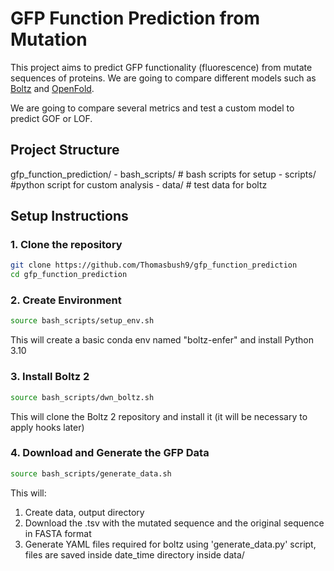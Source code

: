 # GFP Function Prediction from Mutation

This project aims to predict GFP functionality (fluorescence) from mutate sequences of proteins. We are going to compare different models such as [Boltz](https://github.com/jwohlwend/boltz/tree/main) and [OpenFold](https://github.com/aqlaboratory/openfold/tree/main).

We are going to compare several metrics and test a custom model to predict GOF or LOF.

## Project Structure

gfp_function_prediction/
    - bash_scripts/ # bash scripts for setup
    - scripts/ #python script for custom analysis
    - data/ # test data for boltz

## Setup Instructions

### 1. Clone the repository

```bash
git clone https://github.com/Thomasbush9/gfp_function_prediction
cd gfp_function_prediction
```

### 2. Create Environment

```bash
source bash_scripts/setup_env.sh
```

This will create a basic conda env named "boltz-enfer" and install Python 3.10

### 3. Install Boltz 2

```bash
source bash_scripts/dwn_boltz.sh
```

This will clone the Boltz 2 repository and install it (it will be necessary to apply hooks later)

### 4. Download and Generate the GFP Data

```bash
source bash_scripts/generate_data.sh
```
This will:

1. Create data, output directory
2. Download the .tsv with the mutated sequence and the original sequence in FASTA format
3. Generate YAML files required for boltz using 'generate_data.py' script, files are saved inside date_time directory inside data/



